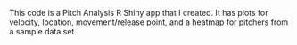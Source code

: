 This code is a Pitch Analysis R Shiny app that I created. It has plots for velocity, location, movement/release point, and a heatmap for pitchers from a sample data set. 
